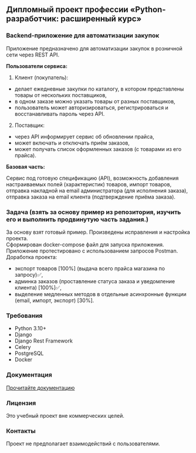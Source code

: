 ## Дипломный проект профессии «Python-разработчик: расширенный курс»
### Backend-приложение для автоматизации закупок
Приложение предназначено для автоматизации закупок в розничной сети через REST API.

**Пользователи сервиса:**

1. Клиент (покупатель):

- делает ежедневные закупки по каталогу, в котором представлены товары от нескольких поставщиков,
- в одном заказе можно указать товары от разных поставщиков,
- пользователь может авторизироваться, регистрироваться и восстанавливать пароль через API.
    
2. Поставщик:

- через API информирует сервис об обновлении прайса,
- может включать и отключать приём заказов,
- может получать список оформленных заказов (с товарами из его прайса).

**Базовая часть:**

Сервис под готовую спецификацию (API),
возможность добавления настраиваемых полей (характеристик) товаров,
импорт товаров,
отправка накладной на email администратора (для исполнения заказа),
отправка заказа на email клиента (подтверждение приёма заказа).

### Задача (взять за основу пример из репозитория, изучить его и выполнить продвинутую часть задания.)
За основу взят готовый пример. Произведены исправления и настройка проекта.  
Сформирован docker-compose файл для запуска приложения.  
Приложение протестировано с использованием запросов Postman.  
Доработка проекта:  
* экспорт товаров [100%] (выдача всего прайса магазина по запросу)✅, 
* админка заказов (проставление статуса заказа и уведомление клиента) [100%]✅,
* выделение медленных методов в отдельные асинхронные функции (email, импорт, экспорт) [30%].

### Требования
- Python 3.10+
- Django
- Django Rest Framework
- Celery
- PostgreSQL
- Docker

### Документация
[Прочитайте документацию](https://github.com/Alonsole/Django_diplom/blob/main/Documentation.md)

### Лицензия
Это учебный проект вне коммерческих целей.

### Контакты
Проект не предполагает взаимодействий с пользователями.

   
